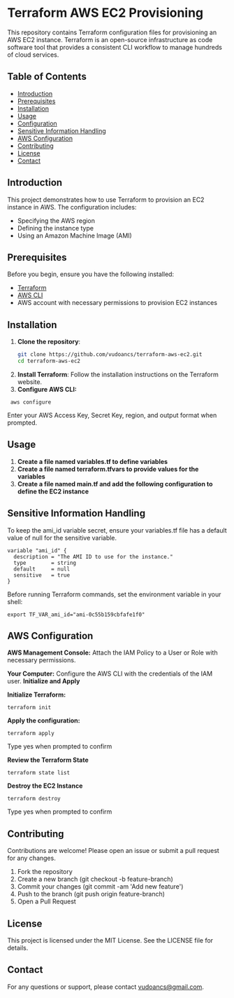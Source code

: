# Terraform AWS EC2 Provisioning

This repository contains Terraform configuration files for provisioning an AWS EC2 instance. Terraform is an open-source infrastructure as code software tool that provides a consistent CLI workflow to manage hundreds of cloud services.

## Table of Contents

- [Introduction](#introduction)
- [Prerequisites](#prerequisites)
- [Installation](#installation)
- [Usage](#usage)
- [Configuration](#configuration)
- [Sensitive Information Handling](#sensitive-information-handling)
- [AWS Configuration](#aws-configuration)
- [Contributing](#contributing)
- [License](#license)
- [Contact](#contact)

## Introduction

This project demonstrates how to use Terraform to provision an EC2 instance in AWS. The configuration includes:
- Specifying the AWS region
- Defining the instance type
- Using an Amazon Machine Image (AMI)

## Prerequisites

Before you begin, ensure you have the following installed:

- [Terraform](https://www.terraform.io/downloads.html)
- [AWS CLI](https://aws.amazon.com/cli/)
- AWS account with necessary permissions to provision EC2 instances

## Installation

1. **Clone the repository**:
   ```sh
   git clone https://github.com/vudoancs/terraform-aws-ec2.git
   cd terraform-aws-ec2
2. **Install Terraform**:
Follow the installation instructions on the Terraform website.
3. **Configure AWS CLI:**
```
 aws configure
 ```
 Enter your AWS Access Key, Secret Key, region, and output format when prompted.

## Usage
1. **Create a file named variables.tf to define variables**
2. **Create a file named terraform.tfvars to provide values for the variables**
3. **Create a file named main.tf and add the following configuration to define the EC2 instance**
## Sensitive Information Handling
To keep the ami_id variable secret, ensure your variables.tf file has a default value of null for the sensitive variable.
```
variable "ami_id" {
  description = "The AMI ID to use for the instance."
  type        = string
  default     = null
  sensitive   = true
}
```
Before running Terraform commands, set the environment variable in your shell:
```
export TF_VAR_ami_id="ami-0c55b159cbfafe1f0"
```
## AWS Configuration
**AWS Management Console:**
Attach the IAM Policy to a User or Role with necessary permissions.

**Your Computer:**
Configure the AWS CLI with the credentials of the IAM user.
**Initialize and Apply**

**Initialize Terraform:**
```
terraform init
```
**Apply the configuration:**
```
terraform apply
```
Type yes when prompted to confirm

**Review the Terraform State**
```
terraform state list
```
**Destroy the EC2 Instance**
```
terraform destroy
```
Type yes when prompted to confirm

## Contributing
Contributions are welcome! Please open an issue or submit a pull request for any changes.
1. Fork the repository
2. Create a new branch (git checkout -b feature-branch)
3. Commit your changes (git commit -am 'Add new feature')
4. Push to the branch (git push origin feature-branch)
5. Open a Pull Request
## License
This project is licensed under the MIT License. See the LICENSE file for details.

## Contact
For any questions or support, please contact vudoancs@gmail.com.
